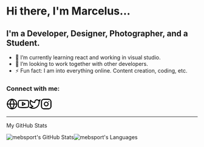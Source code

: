 # Hi there, I'm Marcelus...

## I'm a Developer, Designer, Photographer, and a Student.

- 📝 I’m currently learning react and working in visual studio.
- 🤝 I’m looking to work together with other developers.
- ⚡ Fun fact: I am into everything online. Content creation, coding, etc.

### Connect with me:

<!-- Social Media & Website -->

[<img align="left" alt="marcelusbrown.com" width="30px" src="./img/website.svg"/>][website]
[<img align="left" alt="YouTube" width="30px" src="./img/youtube.svg"/>][youtube]
[<img align="left" alt="Twitter" width="30px" src="./img/twitter.svg"/>][twitter]
[<img align="left" alt="Instagram" width="30px" src="./img/instagram.svg"/>][instagram]

<br />
<br />

---

My GitHub Stats

<img align="left" alt="mebsport's GitHub Stats" src="https://github-readme-stats.vercel.app/api?username=mebsport&show_icons=true&hide_border=false&theme=github_dark" />

<img align="left" alt = "mebsport's Languages" src="https://github-readme-stats.vercel.app/api/top-langs/?username=mebsport&langs_count=5&theme=github_dark" />

[website]: https://marcelusbrown.com
[twitter]: https://twitter.com/marcelusebrown
[youtube]: https://www.youtube.com/channel/UCAfLIonq6STwupVN8KY40oA
[instagram]: https://instagram.com/mebsport
